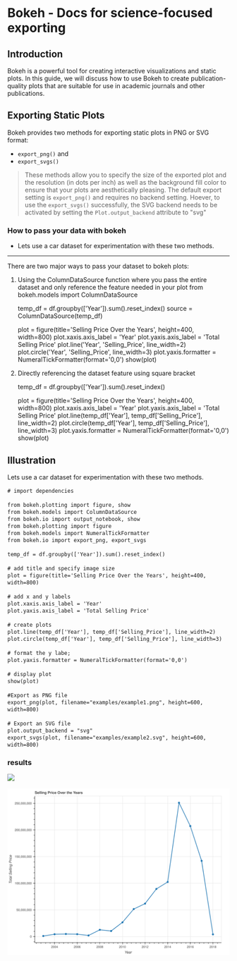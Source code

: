 # Bokeh - Docs for science-focused exporting

## Introduction
Bokeh is a powerful tool for creating interactive visualizations and static plots. In this guide, we will discuss how to use Bokeh to create publication-quality plots that are suitable for use in academic journals and other publications. 

## Exporting Static Plots
Bokeh provides two methods for exporting static plots in PNG or SVG format: 
- `export_png()` and 
- `export_svgs()`

> These methods allow you to specify the size of the exported plot and the resolution (in dots per inch) as well as the background fill color to ensure that your plots are aesthetically pleasing.
The default export setting is `export_png()` and requires no backend setting. Hoever, to use the `export_svgs()` successfully, the SVG backend needs to be activated by setting the 
`Plot.output_backend` attribute to "svg"

### How to pass your data with bokeh
- Lets use a car dataset for experimentation with these two methods.
---------------------------------

There are two major ways to pass your dataset to bokeh plots:
1. Using the ColumnDataSource function where you pass the entire dataset and only reference the feature needed in your plot
    from bokeh.models import ColumnDataSource

    temp_df = df.groupby(['Year']).sum().reset_index()
    source = ColumnDataSource(temp_df)

    plot = figure(title='Selling Price Over the Years', height=400, width=800)
    plot.xaxis.axis_label = 'Year'
    plot.yaxis.axis_label = 'Total Selling Price'
    plot.line('Year', 'Selling_Price', line_width=2)
    plot.circle('Year', 'Selling_Price', line_width=3)
    plot.yaxis.formatter = NumeralTickFormatter(format='0,0')
    show(plot)

2. Directly referencing the dataset feature using square bracket 

    temp_df = df.groupby(['Year']).sum().reset_index()

    plot = figure(title='Selling Price Over the Years', height=400, width=800)
    plot.xaxis.axis_label = 'Year'
    plot.yaxis.axis_label = 'Total Selling Price'
    plot.line(temp_df['Year'], temp_df['Selling_Price'], line_width=2)
    plot.circle(temp_df['Year'], temp_df['Selling_Price'], line_width=3)
    plot.yaxis.formatter = NumeralTickFormatter(format='0,0')
    show(plot)


## Illustration
Lets use a car dataset for experimentation with these two methods.

    # import dependencies

	from bokeh.plotting import figure, show
	from bokeh.models import ColumnDataSource
	from bokeh.io import output_notebook, show
	from bokeh.plotting import figure
	from bokeh.models import NumeralTickFormatter
	from bokeh.io import export_png, export_svgs

	temp_df = df.groupby(['Year']).sum().reset_index()

    # add title and specify image size
	plot = figure(title='Selling Price Over the Years', height=400, width=800)

    # add x and y labels
	plot.xaxis.axis_label = 'Year'
	plot.yaxis.axis_label = 'Total Selling Price'

    # create plots
	plot.line(temp_df['Year'], temp_df['Selling_Price'], line_width=2)
	plot.circle(temp_df['Year'], temp_df['Selling_Price'], line_width=3)

    # format the y labe;
	plot.yaxis.formatter = NumeralTickFormatter(format='0,0')

    # display plot
	show(plot)

    #Export as PNG file
	export_png(plot, filename="examples/example1.png", height=600, width=800)

    # Export an SVG file
    plot.output_backend = "svg"
    export_svgs(plot, filename="examples/example2.svg", height=600, width=800)


### results
![](examples/example1.png)

![](examples/example2.svg)





